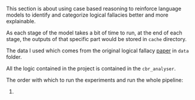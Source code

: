 This section is about using case based reasoning to reinforce language models to identify and categorize logical fallacies better and more explainable. 



As each stage of the model takes a bit of time to run, at the end of each stage, the outputs of that specific part would be stored in `cache` directory.

The data I used which comes from the original logical fallacy [paper](https://arxiv.org/abs/2202.13758) in `data` folder. 

All the logic contained in the project is contained in the `cbr_analyser`. 

The order with which to run the experiments and run the whole pipeline:


1. 
